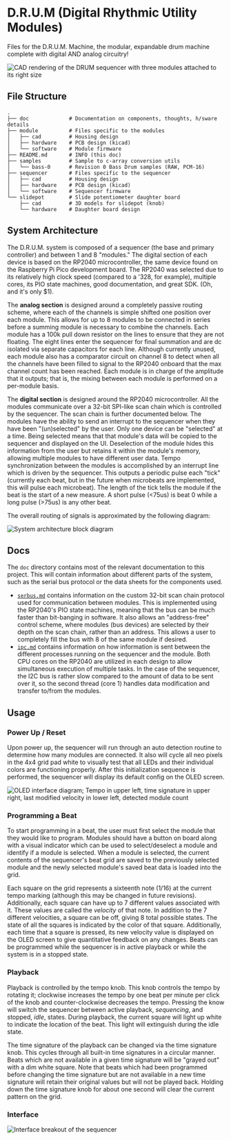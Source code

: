 # D.R.U.M (Digital Rhythmic Utility Modules)
Files for the D.R.U.M. Machine, the modular, expandable drum machine complete with digital AND analog circuitry!


![CAD rendering of the DRUM sequencer with three modules attached to its right size](assembly.png)

## File Structure

```
.
├── doc             # Documentation on components, thoughts, h/sware details
├── module          # Files specific to the modules
│   ├── cad         # Housing design
│   ├── hardware    # PCB design (kicad)
│   └── software    # Module firmware
├── README.md       # INFO (this doc)
├── samples         # Sample to c-array conversion utils
│   └── bass-0      # Revision 0 Bass Drum samples (RAW, PCM-16)
├── sequencer       # Files specific to the sequencer
│   ├── cad         # Housing design
│   ├── hardware    # PCB design (kicad)
│   └── software    # Sequencer firmware
└── slidepot        # Slide potentiometer daughter board
    ├── cad         # 3D models for slidepot (knob)
    └── hardware    # Daughter board design
```

## System Architecture

The D.R.U.M. system is composed of a sequencer (the base and primary controller) and between 1 and 8 "modules." The digital section of each device is based on the RP2040 microcontroller, the same device found on the Raspberry Pi Pico development board. The RP2040 was selected due to its relatively high clock speed (compared to a '328, for example), multiple cores, its PIO state machines, good documentation, and great SDK. (Oh, and it's only $1). 

The **analog section** is designed around a completely passive routing scheme, where each of the channels is simple shifted one position over each module. This allows for up to 8 modules to be connected in series before a summing module is necessary to combine the channels. Each module has a 100k pull down resistor on the lines to ensure that they are not floating. The eight lines enter the sequencer for final summation and are dc isolated via separate capacitors for each line. Although currently unused, each module also has a comparator circuit on channel 8 to detect when all the channels have been filled to signal to the RP2040 onboard that the max channel count has been reached. Each module is in charge of the amplitude that it outputs; that is, the mixing between each module is performed on a per-module basis.

The **digital section** is designed around the RP2040 microcontroller. All the modules communicate over a 32-bit SPI-like scan chain which is controlled by the sequencer. The scan chain is further documented below. The modules have the ability to send an interrupt to the sequencer when they have been "(un)selected" by the user. Only one device can be "selected" at a time. Being selected means that that module's data will be copied to the sequencer and displayed on the UI. Deselection of the module hides this information from the user but retains it within the module's memory, allowing multiple modules to have different user data. Tempo synchronization between the modules is accomplished by an interrupt line which is driven by the sequencer. This outputs a periodic pulse each "tick" (currently each beat, but in the future when microbeats are implemented, this will pulse each microbeat). The length of the tick tells the module if the beat is the start of a new measure. A short pulse (<75us) is beat 0 while a long pulse (>75us) is any other beat.

The overall routing of signals is approximated by the following diagram:

![System architecture block diagram](doc/img/scanchain.png)


## Docs

The `doc` directory contains most of the relevant documentation to this project. This will contain information about different parts of the system, such as the serial bus protocol or the data sheets for the components used.

* [`serbus.md`](doc/serbus.md) contains information on the custom 32-bit scan chain protocol used for communication between modules. This is implemented using the RP2040's PIO state machines, meaning that the bus can be much faster than bit-banging in software. It also allows an "address-free" control scheme, where modules (bus devices) are selected by their depth on the scan chain, rather than an address. This allows a user to completely fill the bus with 8 of the same module if desired.
* [`ipc.md`](doc/ipc.md) contains information on how information is sent between the different processes running on the sequencer and the module. Both CPU cores on the RP2040 are utilized in each design to allow simultaneous execution of multiple tasks. In the case of the sequencer, the I2C bus is rather slow compared to the amount of data to be sent over it, so the second thread (core 1) handles data modification and transfer to/from the modules.

## Usage

### Power Up / Reset

Upon power up, the sequencer will run through an auto detection routine to determine how many modules are connected. It also will cycle all neo pixels in the 4x4 grid pad white to visually test that all LEDs and their individual colors are functioning properly. After this initialization sequence is performed, the sequencer will display its default config on the OLED screen.

![OLED interface diagram; Tempo in upper left, time signature in upper right, last modified velocity in lower left, detected module count](doc/img/oled-breakout.png)

### Programming a Beat

To start programming in a beat, the user must first select the module that they would like to program. Modules should have a button on board along with a visual indicator which can be used to select/deselect a module and identify if a module is selected. When a module is selected, the current contents of the sequencer's beat grid are saved to the previously selected module and the newly selected module's saved beat data is loaded into the grid.

Each square on the grid represents a sixteenth note (1/16) at the current tempo marking (although this may be changed in future revisions). Additionally, each square can have up to 7 different values associated with it. These values are called the *velocity* of that note. In addition to the 7 different velocities, a square can be off, giving 8 total possible states. The state of all the squares is indicated by the color of that square. Additionally, each time that a square is pressed, its new velocity value is displayed on the OLED screen to give quantitative feedback on any changes. Beats can be programmed while the sequencer is in active playback or while the system is in a stopped state.

### Playback

Playback is controlled by the tempo knob. This knob controls the tempo by rotating it; clockwise increases the tempo by one beat per minute per click of the knob and counter-clockwise decreases the tempo. Pressing the know will switch the sequencer between active playback, *sequencing*, and stopped, *idle*, states. During playback, the current square will light up white to indicate the location of the beat. This light will extinguish during the idle state.

The time signature of the playback can be changed via the time signature knob. This cycles through all built-in time signatures in a circular manner. Beats which are not available in a given time signature will be "grayed out" with a dim white square. Note that beats which had been programmed before changing the time signature but are not available in a new time signature will retain their original values but will not be played back. Holding down the time signature knob for about one second will clear the current pattern on the grid.

### Interface

![Interface breakout of the sequencer](doc/img/interface-breakout.png)


